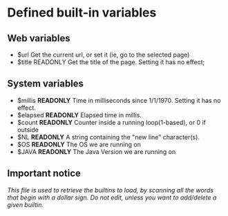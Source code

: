 #  Defined built-in variables


## Web variables 

* $url                   Get the current url, or set it (ie, go to the selected page)
* $title      READONLY   Get the title of the page. Setting it has no effect;

## System variables

* $millis     **READONLY**   Time in milliseconds since 1/1/1970. Setting it has no effect.
* $elapsed    **READONLY**   Elapsed time in millis.
* $count      **READONLY**   Counter inside a running loop(1-based), or 0 if outside
* $NL         **READONLY**   A string containing the "new line" character(s).
* $OS         **READONLY**   The OS we are running on
* $JAVA       **READONLY**   The Java Version we are running on

## Important notice

*This file is used to retrieve the builtins to load, by scanning all 
the words that begin with a dollar sign. Do not edit, unless you want 
to add/delete a given builtin.*